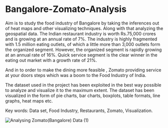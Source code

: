 # Bangalore-Zomato-Analysis
Aim is to study the  food industry of Bangalore by  taking the inferences out of  heat maps and other  visualizing techniques. Along  with that analyzing the  geospatial data.
The Indian restaurant industry is worth Rs.75,000 crores and is
growing at an annual rate of 7%. The industry is highly fragmented
with 1.5 million eating outlets, of which a little more than 3,000
outlets form the organized segment. However, the organized segment
is rapidly growing at an annual rate of 16%. Quick service segment is
the clear winner in the eating out market with a growth rate of 21%.

And in to order to make the dining more feasible , Zomato providing
service at your doors steps which was a boom to the Food Industry of
India.

The dataset used in the project has been exploited in the best way
possible to analyze and visualize it to the maximum extent.
The dataset has been visualized in the form of pie charts, bar charts,
boxplots, table formats, line graphs, heat maps etc.

Key words: Data set, Food Industry, Restaurants, Zomato, Visualization.

![Analysing Zomato(Bangalore) Data (1)](https://user-images.githubusercontent.com/69135317/135715123-86117626-90f3-4bc2-b45f-6d3ec7737e3a.png)

